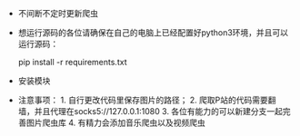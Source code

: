  - 不间断不定时更新爬虫

 - 想运行源码的各位请确保在自己的电脑上已经配置好python3环境，并且可以运行源码：

	pip install -r requirements.txt
 - 安装模块

 - 注意事项：
       1. 自行更改代码里保存图片的路径；
       2. 爬取P站的代码需要翻墙，并且代理在socks5://127.0.0.1:1080
       3. 各位有能力的可以新建分支一起完善图片爬虫库
       4. 有精力会添加音乐爬虫以及视频爬虫


